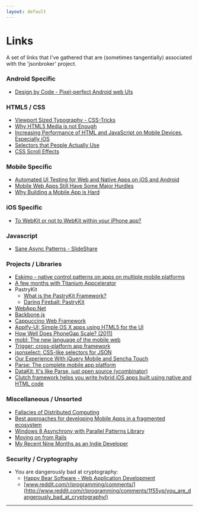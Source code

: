 ```yaml
---
layout: default
---
```




Links
=================

A set of links that I've gathered that are (sometimes tangentially) 
associated with the 'jsonbroker' project.


### Android Specific

* [Design by Code - Pixel-perfect Android web UIs](http://designbycode.tumblr.com/post/1127120282/pixel-perfect-android-web-ui)

### HTML5 / CSS

* [Viewport Sized Typography - CSS-Tricks](http://css-tricks.com/viewport-sized-typography/)
* [Why HTML5 Media is not Enough](http://ofmlabs.org/articles/dublin.html)
* [Increasing Performance of HTML and JavaScript on Mobile Devices, Especially iOS](http://the.ichibod.com/kiji/increasing-performance-of-html-and-javascript-on-mobile-devices-especially-ios/)
* [Selectors that People Actually Use](http://ejohn.org/blog/selectors-that-people-actually-use/)
* [CSS Scroll Effects](http://lab.hakim.se/scroll-effects/)

### Mobile Specific

* [Automated UI Testing for Web and Native Apps on iOS and Android](http://www.slideshare.net/operationmobile/automated-ui-testing-for-web-and-native-apps-on-ios-and-android-10261455)
* [Mobile Web Apps Still Have Some Major Hurdles](http://reefpoints.dockyard.com/2011/11/10/mobile-web-apps.html)
* [Why Building a Mobile App is Hard](https://news.ycombinator.com/item?id=3534606) 

### iOS Specific

* [To WebKit or not to WebKit within your iPhone app?](http://drnicwilliams.com/2008/11/10/to-webkit-or-not-to-webkit-within-your-iphone-app/)

### Javascript

* [Sane Async Patterns - SlideShare](http://www.slideshare.net/TrevorBurnham/sane-async-patterns)

### Projects / Libraries


* [Eskimo - native control patterns on apps on multiple mobile platforms](https://github.com/People-in-action/eskimo)
* [A few months with Titanium Appcelerator](http://pasamio.com/2011/07/02/a-few-months-with-titanium-appcelerator/)
* PastryKit
	* [What is the PastryKit Framework?](http://stackoverflow.com/questions/1143589/what-is-the-pastrykit-framework)
	* [Daring Fireball: PastryKit](http://daringfireball.net/2009/12/pastrykit)
* [WebApp.Net](http://webapp-net.com/)
* [Backbone.js](http://documentcloud.github.com/backbone/)
* [Cappuccino Web Framework](http://cappuccino.org/)
* [Appify-UI: Simple OS X apps using HTML5 for the UI](https://github.com/subtleGradient/Appify-UI)
* [How Well Does PhoneGap Scale? (2011)](http://floatlearning.com/2011/05/how-well-does-phonegap-scale/)	
* [mobl: The new language of the mobile web](http://www.mobl-lang.org/)
* [Trigger: cross-platform app framework](https://trigger.io/)
* [jsonselect: CSS-like selectors for JSON](http://jsonselect.org/)
* [Our Experience With jQuery Mobile and Sencha Touch](http://blog.roveb.com/post/17259708005/our-experience-with-jquery-mobile-and-sencha-touch)
* [Parse: The complete mobile app platform](https://www.parse.com/)
* [DataKit: It's like Parse, just open source (ycombinator)](https://news.ycombinator.com/item?id=3765365)
* [Clutch framework helps you write hybrid iOS apps built using native and HTML code](http://clutchio.github.io/)
		
### Miscellaneous / Unsorted

* [Fallacies of Distributed Computing](http://en.wikipedia.org/wiki/Fallacies_of_Distributed_Computing)
* [Best approaches for developing Mobile Apps in a fragmented ecosystem](http://news.ycombinator.com/item?id=3253972)
* [Windows 8 Asynchrony with Parallel Patterns Library](http://blogs.msdn.com/b/nativeconcurrency/archive/2011/09/22/windows-8-asynchrony-with-ppl.aspx)
* [Moving on from Rails](http://hawkins.io/2011/11/moving_on_from_rails/)
* [My Recent Nine Months as an Indie Developer](http://www.indie-story.com/looking-back-my-recent-nine-months-as-an-indie-developer/)


### Security / Cryptography


* You are dangerously bad at cryptography:
	* [Happy Bear Software - Web Application Development](http://happybearsoftware.com/you-are-dangerously-bad-at-cryptography.html)
	* [www.reddit.com/r/programming/comments/](http://www.reddit.com/r/programming/comments/1f55yp/you_are_dangerously_bad_at_cryptography/)



----
